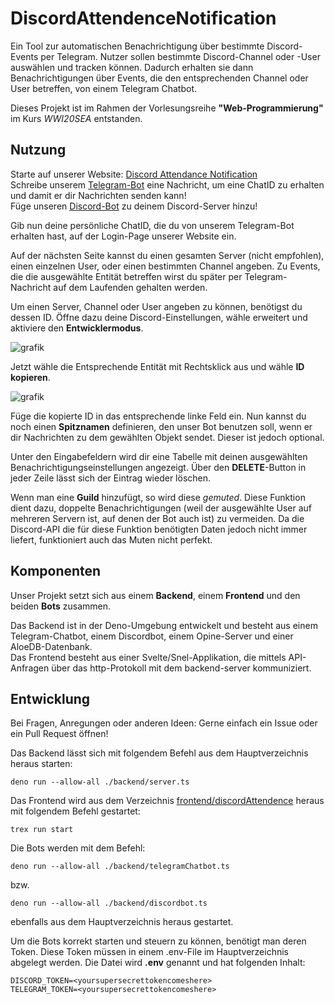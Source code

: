 # DiscordAttendenceNotification

Ein Tool zur automatischen Benachrichtigung über bestimmte Discord-Events per Telegram. Nutzer sollen bestimmte Discord-Channel oder -User auswählen und tracken können. Dadurch erhalten sie dann Benachrichtigungen über Events, die den entsprechenden Channel oder User betreffen, von einem Telegram Chatbot.

Dieses Projekt ist im Rahmen der Vorlesungsreihe **"Web-Programmierung"** im Kurs _WWI20SEA_ entstanden.

## Nutzung

Starte auf unserer Website: [Discord Attendance Notification](http://5.45.107.109:8800/)  
Schreibe unserem [Telegram-Bot](https://t.me/discordattendancenotificationbot) eine Nachricht, um eine ChatID zu erhalten und damit er dir Nachrichten senden kann!  
Füge unseren [Discord-Bot](https://discord.com/api/oauth2/authorize?client_id=946429904260595712&permissions=8&scope=bot) zu deinem Discord-Server hinzu!

Gib nun deine persönliche ChatID, die du von unserem Telegram-Bot erhalten hast, auf der Login-Page unserer Website ein.

Auf der nächsten Seite kannst du einen gesamten Server (nicht empfohlen), einen einzelnen User, oder einen bestimmten Channel angeben. Zu Events, die die ausgewählte Entität betreffen wirst du später per Telegram-Nachricht auf dem Laufenden gehalten werden.

Um einen Server, Channel oder User angeben zu können, benötigst du dessen ID. Öffne dazu deine Discord-Einstellungen, wähle erweitert und aktiviere den **Entwicklermodus**.

![grafik](https://user-images.githubusercontent.com/73344489/163879997-8516f8b1-7393-4f46-ac55-cfdc30724f6e.png)

Jetzt wähle die Entsprechende Entität mit Rechtsklick aus und wähle **ID kopieren**.

![grafik](https://user-images.githubusercontent.com/73344489/163880185-7a99510b-7ef1-4944-9bfa-559994204056.png)

Füge die kopierte ID in das entsprechende linke Feld ein. Nun kannst du noch einen **Spitznamen** definieren, den unser Bot benutzen soll, wenn er dir Nachrichten zu dem gewählten Objekt sendet. Dieser ist jedoch optional.

Unter den Eingabefeldern wird dir eine Tabelle mit deinen ausgewählten Benachrichtigungseinstellungen angezeigt. Über den **DELETE**-Button in jeder Zeile lässt sich der Eintrag wieder löschen.

Wenn man eine **Guild** hinzufügt, so wird diese _gemuted_. Diese Funktion dient dazu, doppelte Benachrichtigungen (weil der ausgewählte User auf mehreren Servern ist, auf denen der Bot auch ist) zu vermeiden. Da die Discord-API die für diese Funktion benötigten Daten jedoch nicht immer liefert, funktioniert auch das Muten nicht perfekt.

## Komponenten

Unser Projekt setzt sich aus einem **Backend**, einem **Frontend** und den beiden **Bots** zusammen.

Das Backend ist in der Deno-Umgebung entwickelt und besteht aus einem Telegram-Chatbot, einem Discordbot, einem Opine-Server und einer AloeDB-Datenbank.  
Das Frontend besteht aus einer Svelte/Snel-Applikation, die mittels API-Anfragen über das http-Protokoll mit dem backend-server kommuniziert.

## Entwicklung

Bei Fragen, Anregungen oder anderen Ideen: Gerne einfach ein Issue oder ein Pull Request öffnen!

Das Backend lässt sich mit folgendem Befehl aus dem Hauptverzeichnis heraus starten:
```
deno run --allow-all ./backend/server.ts
```

Das Frontend wird aus dem Verzeichnis [frontend/discordAttendence](/frontend/discordAttendence) heraus mit folgendem Befehl gestartet:
```
trex run start
```

Die Bots werden mit dem Befehl:
```
deno run --allow-all ./backend/telegramChatbot.ts
```
bzw.
```
deno run --allow-all ./backend/discordbot.ts
```
ebenfalls aus dem Hauptverzeichnis heraus gestartet.

Um die Bots korrekt starten und steuern zu können, benötigt man deren Token. Diese Token müssen in einem .env-File im Hauptverzeichnis abgelegt werden. Die Datei wird **.env** genannt und hat folgenden Inhalt:
```
DISCORD_TOKEN=<yoursupersecrettokencomeshere>
TELEGRAM_TOKEN=<yoursupersecrettokencomeshere>
```
